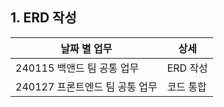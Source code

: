 
## 1. ERD 작성
| 날짜 별 업무               | 상세     |
| -------------------------- | -------- |
| 240115 백앤드 팀 공통 업무 | ERD 작성 |
| 240127 프론트엔드 팀 공통 업무 | 코드 통합 |
 

